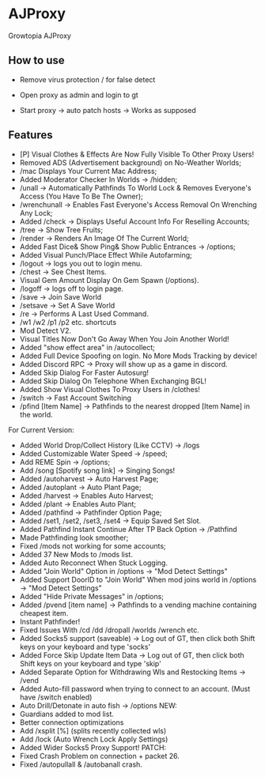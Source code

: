 # AJProxy
Growtopia AJProxy

## How to use
* Remove virus protection / for false detect
* Open proxy as admin and login to gt

* Start proxy -> auto patch hosts -> Works as supposed

## Features
* [P] Visual Clothes & Effects Are Now Fully Visible To Other Proxy Users!
* Removed ADS (Advertisement background) on No-Weather Worlds;
* /mac Displays Your Current Mac Address;
* Added Moderator Checker In Worlds -> /hidden;
* /unall -> Automatically Pathfinds To World Lock & Removes Everyone's Access (You Have To Be The Owner);
* /wrenchunall -> Enables Fast Everyone's Access Removal On Wrenching Any Lock;
* Added /check -> Displays Useful Account Info For Reselling Accounts;
* /tree -> Show Tree Fruits;
* /render -> Renders An Image Of The Current World;
* Added Fast Dice& Show Ping& Show Public Entrances -> /options;
* Added Visual Punch/Place Effect While Autofarming;
* /logout -> logs you out to login menu.
* /chest -> See Chest Items.
* Visual Gem Amount Display On Gem Spawn (/options).
* /logoff -> logs off to login page.
* /save -> Join Save World
* /setsave -> Set A Save World
* /re -> Performs A Last Used Command.
* /w1 /w2 /p1 /p2 etc. shortcuts
* Mod Detect V2.
* Visual Titles Now Don't Go Away When You Join Another World!
* Added "show effect area" in /autocollect;
* Added Full Device Spoofing on login. No More Mods Tracking by device!
* Added Discord RPC -> Proxy will show up as a game in discord.
* Added Skip Dialog For Faster Autosurg!
* Added Skip Dialog On Telephone When Exchanging BGL!
* Added Show Visual Clothes To Proxy Users in /clothes!
* /switch -> Fast Account Switching
* /pfind [Item Name] -> Pathfinds to the nearest dropped [Item Name] in the world.
  
For Current Version:
* Added World Drop/Collect History (Like CCTV) -> /logs
* Added Customizable Water Speed -> /speed;
* Add REME Spin -> /options;
* Add /song [Spotify song link] -> Singing Songs!
* Added /autoharvest -> Auto Harvest Page;
* Added /autoplant -> Auto Plant Page;
* Added /harvest -> Enables Auto Harvest;
* Added /plant -> Enables Auto Plant;
* Added /pathfind -> Pathfinder Option Page;
* Added /set1, /set2, /set3, /set4 -> Equip Saved Set Slot.
* Added Pathfind Instant Continue After TP Back Option -> /Pathfind
* Made Pathfinding look smoother;
* Fixed /mods not working for some accounts;
* Added 37 New Mods to /mods list.
* Added Auto Reconnect When Stuck Logging.
* Added "Join World" Option in /options -> "Mod Detect Settings"
* Added Support DoorID to "Join World" When mod joins world in /options -> "Mod Detect Settings"
* Added "Hide Private Messages" in /options;
* Added /pvend [item name] -> Pathfinds to a vending machine containing cheapest item.
* Instant Pathfinder!
* Fixed Issues With /cd /dd /dropall /worlds /wrench etc.
* Added Socks5 support (saveable) -> Log out of GT, then click both Shift keys on your keyboard and type 'socks'
* Added Force Skip Update Item Data -> Log out of GT, then click both Shift keys on your keyboard and type 'skip'
* Added Separate Option for Withdrawing Wls and Restocking Items -> /vend
* Added Auto-fill password when trying to connect to an account. (Must have /switch enabled)
* Auto Drill/Detonate in auto fish -> /options
NEW:
* Guardians added to mod list.
* Better connection optimizations
* Add /xsplit [%] (splits recently collected wls)
* Add /lock (Auto Wrench Lock Apply Settings)
* Added Wider Socks5 Proxy Support!
PATCH:
* Fixed Crash Problem on connection + packet 26.
* Fixed /autopullall & /autobanall crash.
